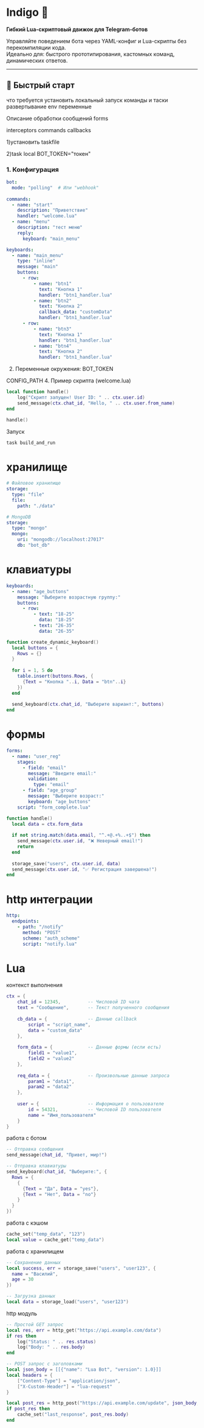 # Indigo 🤖  
**Гибкий Lua-скриптовый движок для Telegram-ботов**  

Управляйте поведением бота через YAML-конфиг и Lua-скрипты без перекомпиляции кода.  
Идеально для: быстрого прототипирования, кастомных команд, динамических ответов.

---

## 🚀 Быстрый старт


что требуется установить
локальный запуск
  команды и таски
развертывание
  env переменные

Описание обработки сообщений
forms 

interceptors
commands
callbacks


  
1)установить taskfile 

2)task local BOT_TOKEN="токен"

### 1. Конфигурация
```yaml
bot:
  mode: "polling"  # Или "webhook"
  
commands:
  - name: "start"
    description: "Приветствие"
    handler: "welcome.lua"
  - name: "menu"
    description: "тест меню"
    reply:
      keyboard: "main_menu"

keyboards:
  - name: "main_menu"
    type: "inline"
    message: "main"
    buttons:
      - row:
          - name: "btn1"
            text: "Кнопка 1"
            handler: "btn1_handler.lua"
          - name: "btn2"
            text: "Кнопка 2"
            callback_data: "customData"
            handler: "btn1_handler.lua"
      - row:
          - name: "btn3"
            text: "Кнопка 1"
            handler: "btn1_handler.lua"
          - name: "btn4"
            text: "Кнопка 2"
            handler: "btn1_handler.lua"
```
2. Переменные окружения:
BOT_TOKEN

CONFIG_PATH
4. Пример скрипта (welcome.lua)
```lua
local function handle()
    log("Скрипт запущен! User ID: " .. ctx.user.id)
    send_message(ctx.chat_id, "Hello, " .. ctx.user.from_name)
end

handle()
```
Запуск
```bash
task build_and_run
```

# хранилище
```yaml
# Файловое хранилище
storage:
  type: "file"
  file:
    path: "./data"

# MongoDB
storage:
  type: "mongo"
  mongo:
    uri: "mongodb://localhost:27017"
    db: "bot_db"
```

# клавиатуры
```yaml
keyboards:
  - name: "age_buttons"
    message: "Выберите возрастную группу:"
    buttons:
      - row:
          - text: "18-25"
            data: "18-25"
          - text: "26-35"
            data: "26-35"
```

```lua
function create_dynamic_keyboard()
  local buttons = {
    Rows = {}
  }
  
  for i = 1, 5 do
    table.insert(buttons.Rows, {
      {Text = "Кнопка "..i, Data = "btn"..i}
    })
  end
  
  send_keyboard(ctx.chat_id, "Выберите вариант:", buttons)
end
```

# формы
```yaml
forms:
  - name: "user_reg"
    stages:
      - field: "email"
        message: "Введите email:"
        validation:
          type: "email"
      - field: "age_group"
        message: "Выберите возраст:"
        keyboard: "age_buttons"
    script: "form_complete.lua"
```

```lua
function handle()
  local data = ctx.form_data
  
  if not string.match(data.email, "^.+@.+%..+$") then
    send_message(ctx.user.id, "❌ Неверный email!")
    return
  end
  
  storage_save("users", ctx.user.id, data)
  send_message(ctx.user.id, "✅ Регистрация завершена!")
end
```

# http интеграции
```yaml
http:
  endpoints:
    - path: "/notify"
      method: "POST"
      scheme: "auth_scheme"
      script: "notify.lua"
```

# Lua

контекст выполнения
```lua
ctx = {
    chat_id = 12345,          -- Числовой ID чата
    text = "Сообщение",       -- Текст полученного сообщения
    
    cb_data = {               -- Данные callback
        script = "script_name",
        data = "custom_data"
    },
    
    form_data = {             -- Данные формы (если есть)
        field1 = "value1",
        field2 = "value2"
    },
    
    req_data = {              -- Произвольные данные запроса
        param1 = "data1",
        param2 = "data2"
    },
    
    user = {                  -- Информация о пользователе
        id = 54321,           -- Числовой ID пользователя
        name = "Имя_пользователя"
    }
}
```

работа с ботом
```lua
-- Отправка сообщения
send_message(chat_id, "Привет, мир!")

-- Отправка клавиатуры
send_keyboard(chat_id, "Выберите:", {
  Rows = {
    {
      {Text = "Да", Data = "yes"},
      {Text = "Нет", Data = "no"}
    }
  }
})
```

работа с кэшом
```lua
cache_set("temp_data", "123")
local value = cache_get("temp_data")
```

работа с хранилищем
```lua
-- Сохранение данных
local success, err = storage_save("users", "user123", {
  name = "Василий",
  age = 30
})

-- Загрузка данных
local data = storage_load("users", "user123")
```

http модуль
```lua
-- Простой GET запрос
local res, err = http_get("https://api.example.com/data")
if res then
    log("Status: " .. res.status)
    log("Body: " .. res.body)
end

-- POST запрос с заголовками
local json_body = [[{"name": "Lua Bot", "version": 1.0}]]
local headers = {
    ["Content-Type"] = "application/json",
    ["X-Custom-Header"] = "lua-request"
}

local post_res = http_post("https://api.example.com/update", json_body, headers)
if post_res then
    cache_set("last_response", post_res.body)
end
```
